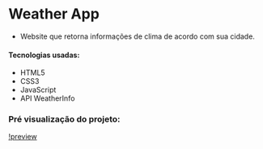 # Weather App
- Website que retorna informações de clima de acordo com sua cidade.

#### Tecnologias usadas: 

- HTML5
- CSS3
- JavaScript
- API WeatherInfo

### Pré visualização do projeto:

[!preview](preview-weatherapp.png)

